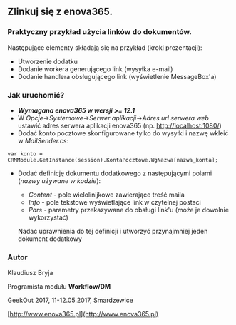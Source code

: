 ## Zlinkuj się z enova365.​

### Praktyczny przykład użycia linków do dokumentów.​

Następujące elementy składają się na przykład (kroki prezentacji):
* Utworzenie dodatku
* Dodanie workera generującego link (wysyłka e-mail)
* Dodanie handlera obsługującego link (wyświetlenie MessageBox'a)

### Jak uruchomić?

* ***Wymagana enova365 w wersji >= 12.1***
* W _Opcje->Systemowe->Serwer aplikacji->Adres url serwera web_ ustawić adres serwera aplikacji enova365 (np. [http://localhost:1080/](http://localhost:1080/))
* Dodać konto pocztowe skonfigurowane tylko do wysyłki i nazwę wkleić w _MailSender.cs_:
```
var konto = CRMModule.GetInstance(session).KontaPocztowe.WgNazwa[nazwa_konta];
```
* Dodać definicję dokumentu dodatkowego z następującymi polami (*nazwy używane w kodzie*):
    * _Content_ - pole wielolinijkowe zawierające treść maila
    * _Info_ - pole tekstowe wyświetlające link w czytelnej postaci
    * _Pars_ - parametry przekazywane do obsługi link'u (może je dowolnie wykorzystać)
    
    Nadać uprawnienia do tej definicji i utworzyć przynajmniej jeden dokument dodatkowy

### Autor

Klaudiusz Bryja​

Programista modułu **Workflow/DM**

GeekOut 2017, 11-12.05.2017, Smardzewice

[http://www.enova365.pl](http://www.enova365.pl)